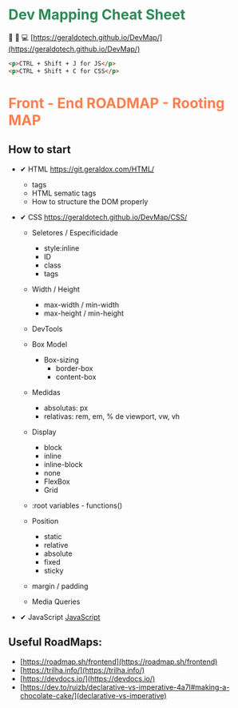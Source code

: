 # <span style="color:SeaGreen">Dev Mapping Cheat Sheet</span>

:rocket: :tada: 💻
[https://geraldotech.github.io/DevMap/](https://geraldotech.github.io/DevMap/)

```html
<p>CTRL + Shift + J for JS</p>
<p>CTRL + Shift + C for CSS</p>
```

# <span style="color: coral">Front - End ROADMAP - Rooting MAP</span>

## How to start

- ✔ HTML <a href="https://git.geraldox.com/HTML/" target="_blank">https://git.geraldox.com/HTML/</a>

  - tags
  - HTML sematic tags
  - How to structure the DOM properly

- ✔ CSS <a href="https://geraldotech.github.io/DevMap/CSS/" target="_blank">https://geraldotech.github.io/DevMap/CSS/</a>

  - Seletores / Especificidade
    - style:inline
    - ID
    - class
    - tags
  - Width / Height
    - max-width / min-width
    - max-height / min-height
  - DevTools
  - Box Model
    - Box-sizing
      - border-box
      - content-box
        
  - Medidas
    - absolutas: px
    - relativas: rem, em, % de viewport, vw, vh
  - Display
    - block
    - inline
    - inline-block
    - none
    - FlexBox
    - Grid
  - :root variables - functions()
  - Position
    - static
    - relative
    - absolute
    - fixed
    - sticky
  - margin / padding
  - Media Queries

- ✔ JavaScript <a href="https://github.com/geraldotech/DevMap/tree/main/JavaScript" target="_blank">JavaScript</a>

## Useful RoadMaps:

- [https://roadmap.sh/frontend](https://roadmap.sh/frontend)
- [https://trilha.info/](https://trilha.info/)
- [https://devdocs.io/](https://devdocs.io/)
- [https://dev.to/ruizb/declarative-vs-imperative-4a7l#making-a-chocolate-cake/](declarative-vs-imperative)
